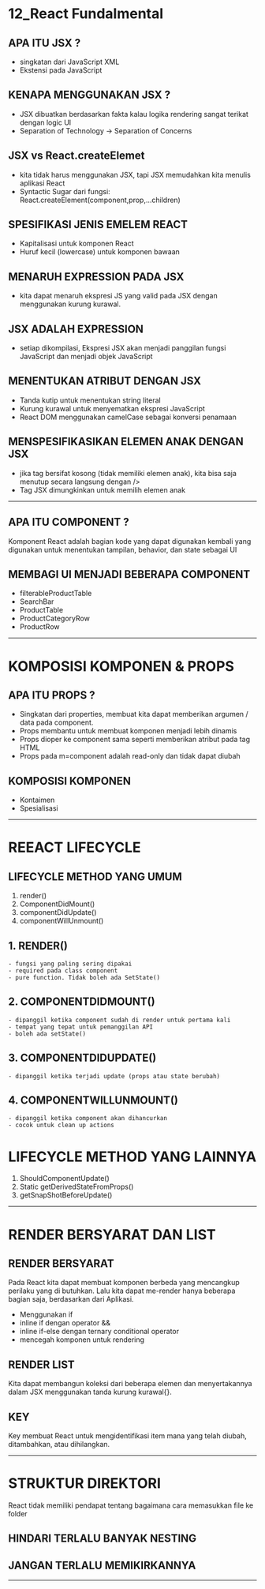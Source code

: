 # 12_React Fundalmental

## APA ITU JSX ?
- singkatan dari JavaScript XML
- Ekstensi pada JavaScript

## KENAPA MENGGUNAKAN JSX ?
- JSX dibuatkan berdasarkan fakta kalau logika rendering sangat terikat dengan logic UI
- Separation of Technology -> Separation of Concerns

## JSX vs React.createElemet
- kita tidak harus menggunakan JSX, tapi JSX memudahkan kita menulis aplikasi React
- Syntactic Sugar dari fungsi: React.createElement(component,prop,...children)

## SPESIFIKASI JENIS EMELEM REACT
- Kapitalisasi untuk komponen React
- Huruf kecil (lowercase) untuk komponen bawaan

## MENARUH EXPRESSION PADA JSX
- kita dapat menaruh ekspresi JS yang valid pada JSX dengan menggunakan kurung kurawal.

## JSX ADALAH EXPRESSION
- setiap dikompilasi, Ekspresi JSX akan menjadi panggilan fungsi JavaScript dan menjadi objek JavaScript

## MENENTUKAN ATRIBUT DENGAN JSX
- Tanda kutip untuk menentukan string literal
- Kurung kurawal untuk menyematkan ekspresi JavaScript
- React DOM menggunakan camelCase sebagai konversi penamaan

## MENSPESIFIKASIKAN ELEMEN ANAK DENGAN JSX
- jika tag bersifat kosong (tidak memiliki elemen anak), kita bisa saja menutup secara langsung dengan />
- Tag JSX dimungkinkan untuk memilih elemen anak

--------------------------------------------------------------------------------------------------

## APA ITU COMPONENT ?

Komponent React adalah bagian kode yang dapat digunakan kembali yang digunakan untuk menentukan tampilan, behavior, dan state sebagai UI

## MEMBAGI UI MENJADI BEBERAPA COMPONENT
- filterableProductTable
- SearchBar
- ProductTable
- ProductCategoryRow
- ProductRow

--------------------------------------------------------------------------------------------------

# KOMPOSISI KOMPONEN & PROPS

## APA ITU PROPS ? 
- Singkatan dari properties, membuat kita dapat memberikan argumen / data pada component.
- Props membantu untuk membuat komponen menjadi lebih dinamis
- Props dioper ke component sama seperti memberikan atribut pada tag HTML
- Props pada m=component adalah read-only dan tidak dapat diubah

## KOMPOSISI KOMPONEN
- Kontaimen
- Spesialisasi

--------------------------------------------------------------------------------------------------

# REEACT LIFECYCLE

## LIFECYCLE METHOD YANG UMUM
1. render()
2. ComponentDidMount()
3. componentDidUpdate()
4. componentWillUnmount()

## 1. RENDER()
    - fungsi yang paling sering dipakai
    - required pada class component
    - pure function. Tidak boleh ada SetState()

## 2. COMPONENTDIDMOUNT()
    - dipanggil ketika component sudah di render untuk pertama kali
    - tempat yang tepat untuk pemanggilan API
    - boleh ada setState()

## 3. COMPONENTDIDUPDATE()
    - dipanggil ketika terjadi update (props atau state berubah)

## 4. COMPONENTWILLUNMOUNT()
    - dipanggil ketika component akan dihancurkan
    - cocok untuk clean up actions

# LIFECYCLE METHOD YANG LAINNYA
1. ShouldComponentUpdate()
2. Static getDerivedStateFromProps()
3. getSnapShotBeforeUpdate()

--------------------------------------------------------------------------------------------------

# RENDER BERSYARAT DAN LIST

## RENDER BERSYARAT 

Pada React kita dapat membuat komponen berbeda yang mencangkup perilaku yang di butuhkan. Lalu kita dapat me-render hanya beberapa bagian saja, berdasarkan dari Aplikasi.

- Menggunakan if
- inline if dengan operator &&
- inline if-else dengan ternary conditional operator
- mencegah komponen untuk rendering

## RENDER LIST

Kita dapat membangun koleksi dari beberapa elemen dan menyertakannya dalam JSX menggunakan tanda kurung kurawal{}.

## KEY

Key membuat React untuk mengidentifikasi item mana yang telah diubah, ditambahkan, atau dihilangkan.

--------------------------------------------------------------------------------------------------

# STRUKTUR DIREKTORI

React tidak memiliki pendapat tentang bagaimana cara memasukkan file ke folder

## HINDARI TERLALU BANYAK NESTING
## JANGAN TERLALU MEMIKIRKANNYA

--------------------------------------------------------------------------------------------------